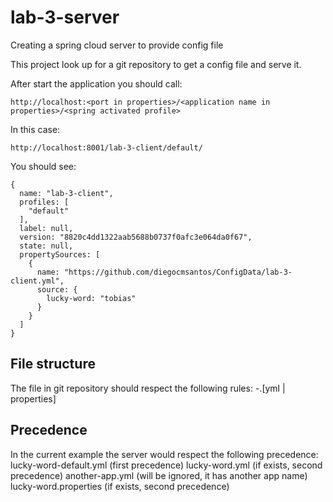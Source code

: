 # lab-3-server
Creating a spring cloud server to provide config file

This project look up for a git repository to get a config file and serve it.

After start the application you should call:
```
http://localhost:<port in properties>/<application name in properties>/<spring activated profile>
```

In this case:
```
http://localhost:8001/lab-3-client/default/
```
You should see:
```
{
  name: "lab-3-client",
  profiles: [
    "default"
  ],
  label: null,
  version: "8820c4dd1322aab5688b0737f0afc3e064da0f67",
  state: null,
  propertySources: [
    {
      name: "https://github.com/diegocmsantos/ConfigData/lab-3-client.yml",
      source: {
        lucky-word: "tobias"
      }
    }
  ]
}
```

## File structure
The file in git repository should respect the following rules:
<application name>-<activated profile>.[yml | properties]

## Precedence
In the current example the server would respect the following precedence:
lucky-word-default.yml (first precedence)
lucky-word.yml (if exists, second precedence)
another-app.yml (will be ignored, it has another app name)
lucky-word.properties (if exists, second precedence)
